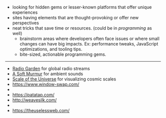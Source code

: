 
- looking for hidden gems or lesser-known platforms that offer unique experiences
- sites having elements that are thought-provoking or offer new perspectives
- neat tricks that save time or resources. (could be in *programming* as well)
	- brainstorm areas where developers often face issues or where small changes can have big impacts. Ex: performance tweaks, JavaScript optimizations, and tooling tips.
	- bite-sized, actionable programming gems.



---


- [Radio Garden](https://radio.garden/) for global radio streams
- [A Soft Murmur](https://asoftmurmur.com/) for ambient sounds
- [Scale of the Universe](https://scaleofuniverse.com/en) for visualizing cosmic scales
- https://www.window-swap.com/
- 
- https://patatap.com/
- http://weavesilk.com/
- 
- https://theuselessweb.com/